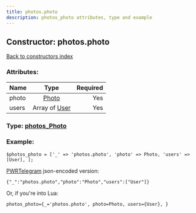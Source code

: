 ```yaml
---
title: photos.photo
description: photos_photo attributes, type and example
---
```

## Constructor: photos.photo  
[Back to constructors index](index.md)



### Attributes:

| Name     |    Type       | Required |
|----------|:-------------:|---------:|
|photo|[Photo](../types/Photo.md) | Yes|
|users|Array of [User](../types/User.md) | Yes|



### Type: [photos\_Photo](../types/photos_Photo.md)


### Example:

```
$photos_photo = ['_' => 'photos.photo', 'photo' => Photo, 'users' => [User], ];
```  

[PWRTelegram](https://pwrtelegram.xyz) json-encoded version:

```
{"_":"photos.photo","photo":"Photo","users":["User"]}
```


Or, if you're into Lua:  


```
photos_photo={_='photos.photo', photo=Photo, users={User}, }

```


